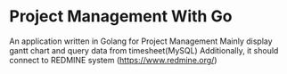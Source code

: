 
# Project Management With Go 

An application written in Golang for Project Management 
Mainly display gantt chart and query data from timesheet(MySQL) 
Additionally, it should connect to REDMINE system (https://www.redmine.org/)


